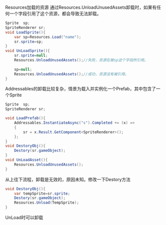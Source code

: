 Resources加载的资源 通过Resources.UnloadUnusedAssets卸载时，如果有任何一个字段引用了这个资源，都会导致无法卸载。

```c#
Sprite  sp;
SpriteRenderer sr;
void LoadSprite(){
	var sp=Resources.Load("name");
	sr.sprite=sp;
}
void UnLoadSprite(){
	sr.sprite=null;
	Resources.UnloadUnusedAssets();//失败，资源在被sp这个字段所引用。
	
	sp=null;
	Resources.UnloadUnusedAssets();//成功，资源没有被引用。
}
```



Addressables的卸载比较复杂，情景为载入并实例化一个Prefab，其中包含了一个Sprite

```c#
Sprite  sp;
SpriteRenderer sr;

void LoadPrefab(){    
	Addressables.InstantiateAsync("s").Completed += (x) =>
	{
		sr = x.Result.GetComponent<SpriteRenderer>();
	};
}
void DestoryObj(){
    Destory(sr.gameObject);
}
void UnLoadAsset(){
    Resources.UnloadUnusedAssets();
}
```

从上往下流程，卸载是无效的，原因未知。修改一下Destory方法

```c#
void DestoryObj(){
	var tempSprite=sr.sprite;
    Destory(sr.gameObject);
    Resources.Unload(TempSprite);
}
```

UnLoad时可以卸载